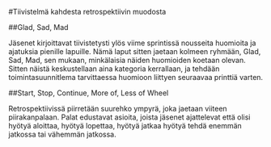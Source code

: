 #Tiivistelmä kahdesta retrospektiivin muodosta


##Glad, Sad, Mad

Jäsenet kirjoittavat tiivistetysti ylös viime sprintissä nousseita huomioita ja ajatuksia pienille lapuille.
Nämä laput sitten jaetaan kolmeen ryhmään, Glad, Sad, Mad, sen mukaan, minkälaisia näiden huomioiden koetaan olevan. 
Sitten näistä keskustellaan aina kategoria kerrallaan, ja tehdään toimintasuunnitlema tarvittaessa huomioon liittyen seuraavaa printtiä varten.


##Start, Stop, Continue, More of, Less of Wheel

Retrospektiivissä piirretään suurehko ympyrä, joka jaetaan viiteen piirakanpalaan.
Palat edustavat asioita, joista jäsenet ajattelevat että olisi hyötyä aloittaa, hyötyä lopettaa, hyötyä jatkaa
hyötyä tehdä enemmän jatkossa tai vähemmän jatkossa.

 

